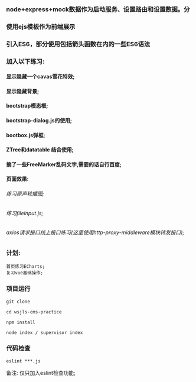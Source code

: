### node+express+mock数据作为启动服务、设置路由和设置数据。分

### 使用ejs模板作为前端展示

### 引入ES6，部分使用包括箭头函数在内的一些ES6语法

### 加入以下练习:

#### 显示隐藏一个cavas雪花特效;
#### 显示隐藏背景;
#### bootstrap模态框;
#### bootstrap-dialog.js的使用;
#### bootbox.js弹框;

#### ZTree和datatable 结合使用;
#### 摘了一些FreeMarker乱码文字,需要的话自行百度;

#### 页面效果: 

###### 练习原声轮播图;
###### 练习fileinput.js;
###### axios请求接口线上接口练习(这里使用http-proxy-middleware模块转发接口);

### 计划:
	首页练习ECharts;
	复习vue基础操作;

### 项目运行

```
git clone  

cd wsjls-cms-practice

npm install 

node index / supervisor index

```

### 代码检查

```
eslint ***.js

```
备注: 仅只加入eslint检查功能;